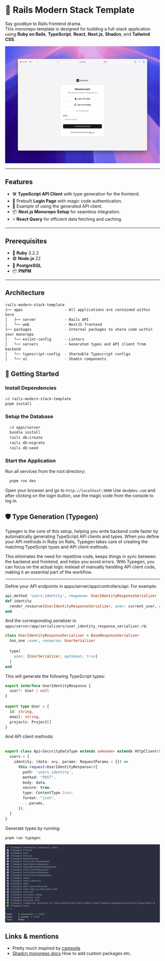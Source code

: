 # 🚀 Rails Modern Stack Template

Say goodbye to Rails frontend drama.  
This monorepo template is designed for building a full-stack application using **Ruby on Rails**, **TypeScript**, **React**, **Next.js**, **Shadcn**, and **Tailwind CSS**.

![Login Page](_login.jpg)

---

## Features
- 🛠️ **TypeScript API Client** with type generation for the frontend.
- 🔑 Prebuilt **Login Page** with magic code authentication.
- 📄 Example of using the generated API client.
- 📦 **Next.js Monorepo Setup** for seamless integration.
- ⚡ **React Query** for efficient data fetching and caching.

---

## Prerequisites
- 💎 **Ruby** 3.2.2
- 🟢 **Node.js** 22
- 🐘 **PostgreSQL**
- 📦 **PNPM**

---

## Architecture

```
rails-modern-stack-template
├── apps                   - All applications are contained within here
│   ├── server             - Rails API
│   └── web                - NextJS frontend
├── packages               - Internal packages to share code within your monorepo
│   └── eslint-config      - Linters
│   └── servers            - Generated types and API client from backend
│   └── typescript-config  - Shareable Typescript configs
│   └── ui                 - Shadcn components
```

## 🚧 Getting Started

### Install Dependencies
    
```bash
cd rails-modern-stack-template
pnpm install
```

### Setup the Database
```bash
  cd apps/server
  bundle install
  rails db:create
  rails db:migrate
  rails db:seed
```

### Start the Application
Run all services from the root directory:
```bash
  pnpm run dev
```

Open your browser and go to `http://localhost:3000`
Use `dev@dev.com` and after clicking on the login button, use the magic code from the console to log in.


## 🛡️ Type Generation (Typegen)
Typegen is the core of this setup, helping you write backend code faster by automatically generating TypeScript API clients and types. When you define your API methods in Ruby on Rails, Typegen takes care of creating the matching TypeScript types and API client methods.

This eliminates the need for repetitive code, keeps things in sync between the backend and frontend, and helps you avoid errors. With Typegen, you can focus on the actual logic instead of manually handling API client code, making it an essential part of the workflow.

---

Define your API endpoints in apps/server/app/controllers/api.
For example:
```ruby
api_method 'users.identity', response: UserIdentityResponseSerializer
def identity
  render_resource(UserIdentityResponseSerializer, user: current_user, ok: true)
end
```

And the corresponding serializer in `apps/server/app/serializers/user_identity_response_serializer.rb`:
```ruby
class UserIdentityResponseSerializer < BaseResponseSerializer
  has_one :user, resource: UserSerializer

  type(
    user: [UserSerializer, optional: true]
  )
end
```

This will generate the following TypeScript types:
```typescript
export interface UserIdentityResponse {
  user?: User | null
}

export type User = {
  id: string,
  email: string,
  projects: Project[]
}

```

And API client methods:

```typescript

export class Api<SecurityDataType extends unknown> extends HttpClient<SecurityDataType> {
  users = {
    identity: (data: any, params: RequestParams = {}) =>
      this.request<UserIdentityResponse>({
        path: 'users.identity',
        method: "POST",
        body: data,
        secure: true,
        type: ContentType.Json,
        format: "json",
        ...params,
      }),
  }
}

```

Generate types by running:
```bash
pnpm run typegen
```

![Typegen](_typegen.png)

## Links & mentions
- Pretty much inspired by [campsite](https://github.com/campsite/campsite)
- [Shadcn monorepo docs](https://ui.shadcn.com/docs/monorepo) How to add custom packages etc.
